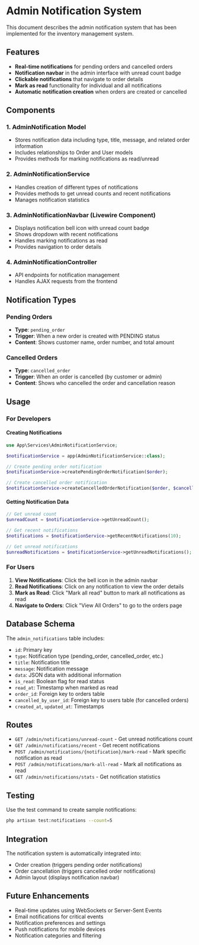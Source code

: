 # Admin Notification System

This document describes the admin notification system that has been implemented for the inventory management system.

## Features

- **Real-time notifications** for pending orders and cancelled orders
- **Notification navbar** in the admin interface with unread count badge
- **Clickable notifications** that navigate to order details
- **Mark as read** functionality for individual and all notifications
- **Automatic notification creation** when orders are created or cancelled

## Components

### 1. AdminNotification Model
- Stores notification data including type, title, message, and related order information
- Includes relationships to Order and User models
- Provides methods for marking notifications as read/unread

### 2. AdminNotificationService
- Handles creation of different types of notifications
- Provides methods to get unread counts and recent notifications
- Manages notification statistics

### 3. AdminNotificationNavbar (Livewire Component)
- Displays notification bell icon with unread count badge
- Shows dropdown with recent notifications
- Handles marking notifications as read
- Provides navigation to order details

### 4. AdminNotificationController
- API endpoints for notification management
- Handles AJAX requests from the frontend

## Notification Types

### Pending Orders
- **Type**: `pending_order`
- **Trigger**: When a new order is created with PENDING status
- **Content**: Shows customer name, order number, and total amount

### Cancelled Orders
- **Type**: `cancelled_order`
- **Trigger**: When an order is cancelled (by customer or admin)
- **Content**: Shows who cancelled the order and cancellation reason

## Usage

### For Developers

#### Creating Notifications
```php
use App\Services\AdminNotificationService;

$notificationService = app(AdminNotificationService::class);

// Create pending order notification
$notificationService->createPendingOrderNotification($order);

// Create cancelled order notification
$notificationService->createCancelledOrderNotification($order, $cancelledByUser);
```

#### Getting Notification Data
```php
// Get unread count
$unreadCount = $notificationService->getUnreadCount();

// Get recent notifications
$notifications = $notificationService->getRecentNotifications(10);

// Get unread notifications
$unreadNotifications = $notificationService->getUnreadNotifications();
```

### For Users

1. **View Notifications**: Click the bell icon in the admin navbar
2. **Read Notifications**: Click on any notification to view the order details
3. **Mark as Read**: Click "Mark all read" button to mark all notifications as read
4. **Navigate to Orders**: Click "View All Orders" to go to the orders page

## Database Schema

The `admin_notifications` table includes:
- `id`: Primary key
- `type`: Notification type (pending_order, cancelled_order, etc.)
- `title`: Notification title
- `message`: Notification message
- `data`: JSON data with additional information
- `is_read`: Boolean flag for read status
- `read_at`: Timestamp when marked as read
- `order_id`: Foreign key to orders table
- `cancelled_by_user_id`: Foreign key to users table (for cancelled orders)
- `created_at`, `updated_at`: Timestamps

## Routes

- `GET /admin/notifications/unread-count` - Get unread notifications count
- `GET /admin/notifications/recent` - Get recent notifications
- `POST /admin/notifications/{notification}/mark-read` - Mark specific notification as read
- `POST /admin/notifications/mark-all-read` - Mark all notifications as read
- `GET /admin/notifications/stats` - Get notification statistics

## Testing

Use the test command to create sample notifications:
```bash
php artisan test:notifications --count=5
```

## Integration

The notification system is automatically integrated into:
- Order creation (triggers pending order notifications)
- Order cancellation (triggers cancelled order notifications)
- Admin layout (displays notification navbar)

## Future Enhancements

- Real-time updates using WebSockets or Server-Sent Events
- Email notifications for critical events
- Notification preferences and settings
- Push notifications for mobile devices
- Notification categories and filtering
